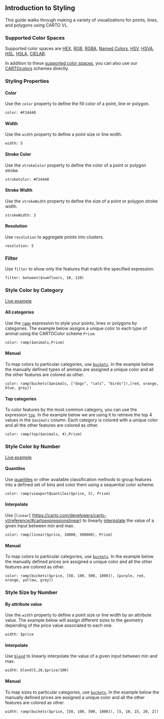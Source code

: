 ## Introduction to Styling

This guide walks through making a variety of visualizations for points, lines, and polygons using CARTO VL.

### Supported Color Spaces

Supported color spaces are [HEX](https://carto.com/developers/carto-vl/reference/#cartoexpressionshex), [RGB](https://carto.com/developers/carto-vl/reference/#cartoexpressionsrgb), [RGBA](https://carto.com/developers/carto-vl/reference/#cartoexpressionsrgba), [Named Colors](https://carto.com/developers/carto-vl/reference/#cartoexpressionsnamedcolor), [HSV](https://carto.com/developers/carto-vl/reference/#cartoexpressionshsv), [HSVA](https://carto.com/developers/carto-vl/reference/#cartoexpressionshsva), [HSL](https://carto.com/developers/carto-vl/reference/#cartoexpressionshsl), [HSLA](https://carto.com/developers/carto-vl/reference/#cartoexpressionshsla), [CIELAB](https://carto.com/developers/carto-vl/reference/#cartoexpressionscielab).

In addition to these [supported color spaces](http://cartovl-tabs.developers.carto-staging.com/developers/carto-vl/examples/#example-color-spaces), you can also use our [CARTOcolors](https://carto.com/carto-colors/) schemes directly.

### Styling Properties

#### Color
Use the `color` property to define the fill color of a point, line or polygon.

```
color: #F24440
```

#### Width
Use the `width` property to define a point size or line width.

```
width: 5
```

#### Stroke Color
Use the `strokeColor` property to define the color of a point or polygon stroke.

```
strokeColor: #F24440
```

#### Stroke Width
Use the `strokeWidth` property to define the size of a point or polygon stroke width.

```
strokeWidth: 3
```

#### Resolution
Use `resolution` to aggregate points into clusters.

```
resolution: 5
```

### Filter
Use `filter` to show only the features that match the specified expression.

```
filter: between($numfloors, 10, 120)
```

### Style Color by Category

[Live example](https://carto.com/developers/carto-vl/examples/#example-style-by-category)

#### All categories
Use the [`ramp`](https://carto.com/developers/carto-vl/reference/#cartoexpressionsramp) expression to style your points, lines or polygons by categories. The example below assigns a unique color to each type of animal using the CARTOColor scheme `Prism`.

```
color: ramp($animals,Prism)
```

#### Manual
To map colors to particular categories, use [`buckets`](https://carto.com/developers/carto-vl/reference/#cartoexpressionsbuckets). In the example below the manually defined types of animals are assigned a unique color and all the other features are colored as other.

```
color: ramp(buckets($animals, ["dogs", "cats", "birds"]),[red, orange, blue, grey])
```

#### Top categories
To color features by the most common category, you can use the expression [`top`](https://carto.com/developers/carto-vl/reference/#cartoexpressionstop). In the example below we are using it to retrieve the top 4 values in the `$animals` column. Each category is colored with a unique color and all the other features are colored as other.

```
color: ramp(top($animals, 4),Prism)
```

### Style Color by Number

[Live example](https://carto.com/developers/carto-vl/examples/#example-style-by-number)

#### Quantiles
Use [quantiles](https://carto.com/developers/carto-vl/reference/#cartoexpressionsglobalquantiles) or other available classification methods to group features into a defined set of bins and color them using a sequential color scheme.

```
color: ramp(viewportQuantiles($price, 5), Prism)
```

#### Interpolate
Use [`linear`]
(https://carto.com/developers/carto-vl/reference/#cartoexpressionslinear) to linearly [interpolate](https://carto.com/developers/carto-vl/guides/introduction-to-interpolation/) the value of a given input between min and max.

```
color: ramp(linear($price, 10000, 500000), Prism)
```

#### Manual
To map colors to particular categories, use [`buckets`](https://carto.com/developers/carto-vl/reference/#cartoexpressionsbuckets). In the example below the manually defined prices are assigned a unique color and all the other features are colored as other.

```
color: ramp(buckets($price, [50, 100, 500, 1000]), [purple, red, orange, yellow, grey])
```

### Style Size by Number

#### By attribute value
Use the `width` property to define a point size or line width by an attribute value. The example below will assign different sizes to the geometry depending of the price value associated to each one.

```
width: $price
```

#### Interpolate
Use [`blend`](https://carto.com/developers/carto-vl/reference/#cartoexpressionsblend) to linearly interpolate the value of a given input between min and max.

```
width: blend(5,20,$price/100)
```

#### Manual
To map sizes to particular categories, use [`buckets`](https://carto.com/developers/carto-vl/reference/#cartoexpressionsbuckets). In the example below the manually defined prices are assigned a unique color and all the other features are colored as other.

```
width: ramp(buckets($price, [50, 100, 500, 1000]), [5, 10, 15, 20, 2])
```
